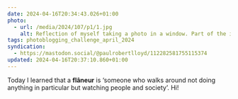 ```yaml
---
date: 2024-04-16T20:34:43.026+01:00
photo:
  - url: /media/2024/107/p1/1.jpg
    alt: Reflection of myself taking a photo in a window. Part of the image is obscured by a round lamp inside the building. Two blurred people walking behind me.
tags: photoblogging_challenge_april_2024
syndication:
  - https://mastodon.social/@paulrobertlloyd/112282581755115374
updated: 2024-04-16T20:37:10.860+01:00
---
```


Today I learned that a **flâneur** is ‘someone who walks around not doing anything in particular but watching people and society’. Hi!
